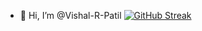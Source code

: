 - 👋 Hi, I’m @Vishal-R-Patil
[![GitHub Streak](https://streak-stats.demolab.com/?user=Vishal-R-Patil&theme=highcontrast&ring=40E0D0&fire=40E0D0&currStreakLabel=40E0D0&hide_border=true)](https://git.io/streak-stats)
